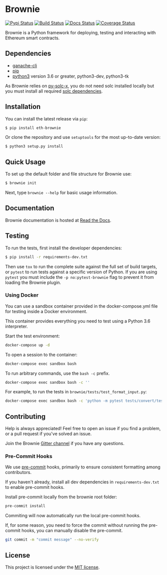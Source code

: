 # Brownie

[![Pypi Status](https://img.shields.io/pypi/v/eth-brownie.svg)](https://pypi.org/project/eth-brownie/) [![Build Status](https://img.shields.io/travis/com/iamdefinitelyahuman/brownie.svg)](https://travis-ci.com/iamdefinitelyahuman/brownie) [![Docs Status](https://readthedocs.org/projects/eth-brownie/badge/?version=latest)](https://eth-brownie.readthedocs.io/en/latest/) [![Coverage Status](https://coveralls.io/repos/github/iamdefinitelyahuman/brownie/badge.svg?branch=master)](https://coveralls.io/github/iamdefinitelyahuman/brownie?branch=master)

Brownie is a Python framework for deploying, testing and interacting with Ethereum smart contracts.

## Dependencies

* [ganache-cli](https://github.com/trufflesuite/ganache-cli)
* [pip](https://pypi.org/project/pip/)
* [python3](https://www.python.org/downloads/release/python-368/) version 3.6 or greater, python3-dev, python3-tk

As Brownie relies on [py-solc-x](https://github.com/iamdefinitelyahuman/py-solc-x), you do not need solc installed locally but you must install all required [solc dependencies](https://solidity.readthedocs.io/en/latest/installing-solidity.html#binary-packages).

## Installation

You can install the latest release via ``pip``:

```bash
$ pip install eth-brownie
```

Or clone the repository and use ``setuptools`` for the most up-to-date version:

```bash
$ python3 setup.py install
```

## Quick Usage

To set up the default folder and file structure for Brownie use:

```bash
$ brownie init
```

Next, type ``brownie --help`` for basic usage information.

## Documentation

Brownie documentation is hosted at [Read the Docs](https://eth-brownie.readthedocs.io/en/latest/).

## Testing

To run the tests, first install the developer dependencies:

```bash
$ pip install -r requirements-dev.txt
```

Then use ``tox`` to run the complete suite against the full set of build targets, or ``pytest`` to run tests against a specific version of Python. If you are using ``pytest`` you must include the ``-p no:pytest-brownie`` flag to prevent it from loading the Brownie plugin.

### Using Docker

You can use a sandbox container provided in the docker-compose.yml file for testing inside a Docker environment.

This container provides everything you need to test using a Python 3.6 interpreter.

Start the test environment:

```bash
docker-compose up -d
```

To open a session to the container:
```bash
docker-compose exec sandbox bash
```

To run arbitrary commands, use the `bash -c` prefix.
```bash
docker-compose exec sandbox bash -c ''
```

For example, to run the tests in `brownie/tests/test_format_input.py`:
```bash
docker-compose exec sandbox bash -c 'python -m pytest tests/convert/test_format_input.py'
```

## Contributing

Help is always appreciated! Feel free to open an issue if you find a problem, or a pull request if you've solved an issue.

Join the Brownie [Gitter channel](https://gitter.im/eth-brownie/community) if you have any questions.

### Pre-Commit Hooks

We use [pre-commit](https://pre-commit.com/) hooks, primarily to ensure consistent formatting among contributors.

If you haven't already, install all dev dependencies in `requirements-dev.txt` to enable pre-commit hooks.

Install pre-commit locally from the brownie root folder:

```bash
pre-commit install
```

Commiting will now automatically run the local pre-commit hooks.

If, for some reason, you need to force the commit without running the pre-commit hooks, you can manually disable the pre-commit.
```bash
git commit -m "commit message" --no-verify
```

## License

This project is licensed under the [MIT license](LICENSE).
